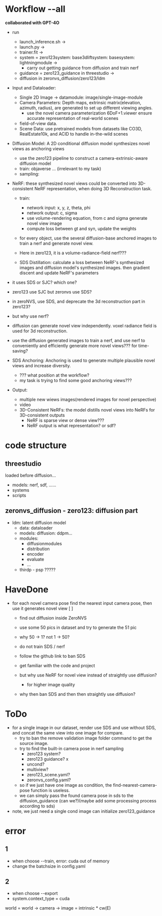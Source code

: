 
# Workflow --all
**collaborated with GPT-4O**

- run
  - launch_inference.sh ->
  - launch.py ->
  - trainer.fit ->
  - system = zero123system: base3dliftsystem: basesystem: lightningmodule ->
    - carry out getting guidance from diffusion and train nerf
  - guidance = zero123_guidance in threestudio ->
  - diffusion in zeronvs_diffusion/zero123/ldm


- Input and Dataloader:
  - Single 2D Image -> datamodule: image/single-image-module
  - Camera Parameters: Depth maps, extrinsic matrix(elevation, azimuth, radius), are generated to set up different viewing angles.
    - use the novel camera parameterization 6DoF+1.viewer ensure accurate representation of real-world scenes
  - field-of-view data.
  - Scene Data: use pretrained models from datasets like CO3D, RealEstate10k, and ACID to handle in-the-wild scenes


- Diffusion Model: A 2D conditional diffusion model synthesizes novel views as anchoring views
  - use the zero123 pipeline to construct a camera-extrinsic-aware diffusion model
  - train: objaverse ... (irrelevant to my task)
  - sampling: 


- NeRF: these synthesized novel views could be converted into 3D-consistent NeRF representation, when doing 3D Reconstruction task.
  - train:
    - network input: x, y, z, theta, phi
    - network output: c, sigma
    - use volume-rendering equation, from c and sigma generate novel view image
    - compute loss between gt and syn, update the weights
  - for every object, use the several diffusion-base anchored images to train a nerf and generate novel view.
  - Here in zero123, it is a volume-radiance-field nerf???

  - SDS Distillation: calculate a loss between NeRF's synthesized images and diffusion model's synthesized images. then gradient discent and update NeRF's parameters 


- it uses SDS or SJC? which one?
- zero123 use SJC but zeronvs use SDS?
- in zeroNVS, use SDS, and deprecate the 3d reconstruction part in zero123?

- but why use nerf?
- diffusion can generate novel view independently. voxel radiance field is used for 3d reconstruction. 
- use the diffusion generated images to train a nerf, and use nerf to conveniently and efficiently generate more novel views??? for time-saving?

- SDS Anchoring: Anchoring is used to generate multiple plausible novel views and increase diversity.
  - ??? what position at the workflow?
  - my task is trying to find some good anchoring views???


- Output:
  - multiple new wiews images(rendered images for novel perspective)
  - video
  - 3D-Consistent NeRFs: the model distills novel views into NeRFs for 3D-consistent outputs
    - NeRF is sparse view or dense view???
    - NeRF output is what representation? or sdf?







# code structure

## threestudio
loaded before diffusion...
- models: nerf, sdf, ......
- systems
- scripts

## zeronvs_diffusion - zero123: diffusion part
- ldm: latent diffusion model
  - data: dataloader
  - models: diffusion: ddpm...
  - modules: 
    - diffusionmodules
    - distribution
    - encoder
    - evaluate
    - ...
  - thirdp - psp ?????  







# HaveDone
- for each novel camera pose find the nearest input camera pose, then use it generates novel view [ ]
  - find out diffusion inside ZeroNVS
  - use some 50 pics in dataset and try to generate the 51 pic
  - why 50 -> 1? not 1 -> 50?
  - do not train SDS / nerf
  - follow the github link to ban SDS
  - get familiar with the code and project
  
  - but why use NeRF for novel view instead of straightly use diffusion?
    - for higher image quality
  - why then ban SDS and then then straightly use diffusion?


# ToDo
- for a single image in our dataset, render use SDS and use without SDS, and concat the same view into one image for compare.
  - try to ban the remove validation image folder command to get the source image.
  - try to find the built-in camera pose in nerf sampling
    - zero123 system?
    - zero123 guidance? x
    - uncond?
    - multiview?
    - zero123_scene.yaml?
    - zeronvs_config.yaml?
  - so if we just have one image as condition, the find-nearest-camera-pose function is useless.
  - we can simply pass the found camera pose in sds to the diffusion_guidance (can we?)(maybe add some processing process according to sds)
- note, we just need a single cond image can initialize zero123_guidance





# error
## 1
- when choose --train, error: cuda out of memory
- change the batchsize in config.yaml

## 2
- when choose --export
- system.context_type = cuda




world = world -> camera -> image = intrinsic * cw(E)